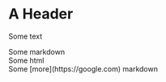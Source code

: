 # A Header
Some text

<AReactComponent>
Some markdown
</AReactComponent>

<div>Some html</div>

<AnotherReactComponent someProp="1" anotherProp="2">
Some [more](https://google.com) markdown
</AnotherReactComponent>
